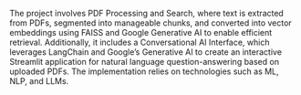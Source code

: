 The project involves PDF Processing and Search, where text is extracted from PDFs, segmented into manageable chunks, and converted into vector embeddings using FAISS and Google Generative AI to enable efficient retrieval. Additionally, it includes a Conversational AI Interface, which leverages LangChain and Google’s Generative AI to create an interactive Streamlit application for natural language question-answering based on uploaded PDFs. The implementation relies on technologies such as ML, NLP, and LLMs.
